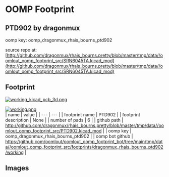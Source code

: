 # OOMP Footprint  
## PTD902  by dragonmux  
  
oomp key: oomp_dragonmux_rhais_bourns_ptd902  
  
source repo at: [http://github.com/dragonmux/rhais_bourns.pretty/blob/master/tmp/data//oomlout_oomp_footprint_src/SRN6045TA.kicad_mod](http://github.com/dragonmux/rhais_bourns.pretty/blob/master/tmp/data//oomlout_oomp_footprint_src/SRN6045TA.kicad_mod)  
## Footprint  
  
[![working_kicad_pcb_3d.png](working_kicad_pcb_3d_600.png)](working_kicad_pcb_3d.png)  
  
[![working.png](working_600.png)](working.png)  
| name | value | 
| --- | --- | 
| footprint name | PTD902 | 
| footprint description | None | 
| number of pads | 6 | 
| github path | http://github.com/dragonmux/rhais_bourns.pretty/blob/master/tmp/data//oomlout_oomp_footprint_src/PTD902.kicad_mod | 
| oomp key | oomp_dragonmux_rhais_bourns_ptd902 | 
| oomp bot github | https://github.com/oomlout/oomlout_oomp_footprint_bot/tree/main/tmp/data//oomlout_oomp_footprint_src/footprints/dragonmux_rhais_bourns_ptd902/working | 
## Images  
